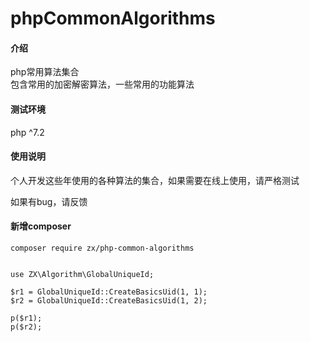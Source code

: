 # phpCommonAlgorithms

#### 介绍
php常用算法集合  
包含常用的加密解密算法，一些常用的功能算法

#### 测试环境
php ^7.2

#### 使用说明
个人开发这些年使用的各种算法的集合，如果需要在线上使用，请严格测试

如果有bug，请反馈

#### 新增composer
```
composer require zx/php-common-algorithms


use ZX\Algorithm\GlobalUniqueId;

$r1 = GlobalUniqueId::CreateBasicsUid(1, 1);
$r2 = GlobalUniqueId::CreateBasicsUid(1, 2);

p($r1);
p($r2);
```

